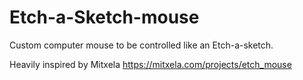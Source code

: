 # Etch-a-Sketch-mouse

Custom computer mouse to be controlled like an Etch-a-sketch.

Heavily inspired by Mitxela https://mitxela.com/projects/etch_mouse
